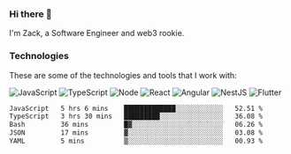 ### Hi there 👋
I'm Zack, a Software Engineer and web3 rookie.

### Technologies
These are some of the technologies and tools that I work with:

![JavaScript](https://img.shields.io/badge/JavaScript-323330.svg?logo=javascript&logoColor=F7DF1E) 
![TypeScript](https://img.shields.io/badge/TypeScript-007ACC.svg?logo=typescript&logoColor=white) 
![Node](https://img.shields.io/badge/Node.js-43853D.svg?logo=node.js&logoColor=white)
![React](https://img.shields.io/badge/React-20232a.svg?logo=react&logoColor=61DAFB) 
![Angular](https://img.shields.io/badge/Angular-E23237.svg?logo=angularjs&logoColor=white)
![NestJS](https://img.shields.io/badge/NestJS-E0234E?logo=nestjs&logoColor=white)
![Flutter](https://img.shields.io/badge/Flutter-02569B.svg?logo=flutter&logoColor=white)

<!--START_SECTION:waka-->

```txt
JavaScript   5 hrs 6 mins    █████████████░░░░░░░░░░░░   52.51 %
TypeScript   3 hrs 30 mins   █████████░░░░░░░░░░░░░░░░   36.08 %
Bash         36 mins         █▓░░░░░░░░░░░░░░░░░░░░░░░   06.26 %
JSON         17 mins         ▓░░░░░░░░░░░░░░░░░░░░░░░░   03.08 %
YAML         5 mins          ▒░░░░░░░░░░░░░░░░░░░░░░░░   00.93 %
```

<!--END_SECTION:waka-->
